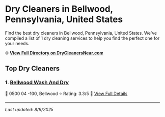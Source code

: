 # Dry Cleaners in Bellwood, Pennsylvania, United States

Find the best dry cleaners in Bellwood, Pennsylvania, United States. We've compiled a list of 1 dry cleaning services to help you find the perfect one for your needs.

🌐 **[View Full Directory on DryCleanersNear.com](https://drycleanersnear.com/city/US/Pennsylvania/Bellwood)**

## Top Dry Cleaners

### 1. [Bellwood Wash And Dry](https://drycleanersnear.com/dryCleaner/6879aaa9bf3f71911faac0e1/bellwood-wash-and-dry)
📍 0500 04 -100, Bellwood
⭐ Rating: 3.3/5
🔗 [View Full Details](https://drycleanersnear.com/dryCleaner/6879aaa9bf3f71911faac0e1/bellwood-wash-and-dry)


---

*Last updated: 8/9/2025*
